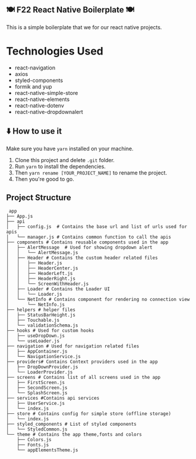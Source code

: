 ## :plate_with_cutlery: F22 React Native Boilerplate :plate_with_cutlery:

This is a simple boilerplate that we for our react native projects.

# Technologies Used


* react-navigation
* axios 
* styled-components 
* formik and yup
* react-native-simple-store
* react-native-elements
* react-native-dotenv
* react-native-dropdownalert

## :arrow_down: How to use it
  
 Make sure you have `yarn` installed on your machine. 
 
 1. Clone this project and delete `.git` folder.
 2. Run `yarn` to install the dependencies.
 3. Then `yarn rename [YOUR_PROJECT_NAME]` to rename the project.
 4. Then you're good to go.
 
 ## Project Structure
```
 app
├── App.js
├── api
│   ├── config.js  # Contains the base url and list of urls used for apis
│   └── manager.js # Contains common function to call the apis
├── components # Contains reusable components used in the app
│   ├── AlertMessage  # Used for showing dropdown alert
│   │   └── AlertMessage.js 
│   ├── Header # Contains the custom header related files
│   │   ├── Header.js           
│   │   ├── HeaderCenter.js
│   │   ├── HeaderLeft.js
│   │   ├── HeaderRight.js
│   │   └── ScreenWithHeader.js
│   ├── Loader # Contains the Loader UI
│   │   └── Loader.js
│   └── NetInfo # Contains component for rendering no connection view
│       └── NetInfo.js
├── helpers # helper files
│   ├── StatusBarHeight.js
│   ├── Touchable.js
│   └── validationSchema.js
├── hooks # Used for custom hooks
│   ├── useDropDown.js
│   └── useLoader.js
├── navigation # Used for navigation related files
│   ├── AppContainer.js
│   └── NavigationService.js
├── providers# Contains Context providers used in the app
│   ├── DropDownProvider.js
│   └── LoaderProvider.js
├── screens # Contains list of all screens used in the app
│   ├── FirstScreen.js
│   ├── SecondScreen.js
│   └── SplashScreen.js
├── services #Contains api services
│   ├── UserService.js
│   └── index.js
├── store # Contains config for simple store (offline storage)
│   └── index.js
├── styled_components # List of styled components
│   └── StyledCommon.js
└── theme # Contains the app theme,fonts and colors
    ├── Colors.js
    ├── Fonts.js
    └── appElementsTheme.js
```

